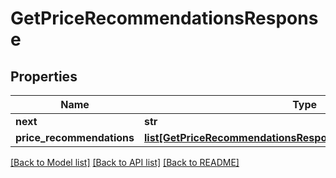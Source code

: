 # GetPriceRecommendationsResponse

## Properties
Name | Type | Description | Notes
------------ | ------------- | ------------- | -------------
**next** | **str** |  | [optional] 
**price_recommendations** | [**list[GetPriceRecommendationsResponsePriceRecommendations]**](GetPriceRecommendationsResponsePriceRecommendations.md) |  | [optional] 

[[Back to Model list]](../README.md#documentation-for-models) [[Back to API list]](../README.md#documentation-for-api-endpoints) [[Back to README]](../README.md)


